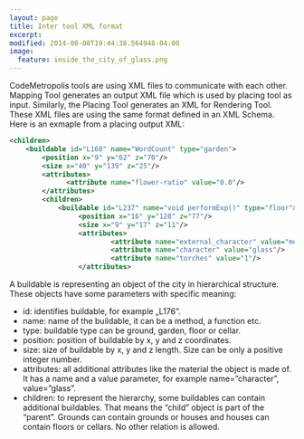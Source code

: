 ```yaml
---
layout: page
title: Inter tool XML format
excerpt: 
modified: 2014-08-08T19:44:38.564948-04:00
image:
  feature: inside_the_city_of_glass.png
---
```


CodeMetropolis tools are using XML files to communicate with each other. Mapping Tool generates an output XML file which is used by placing tool as input. Similarly, the Placing Tool generates an XML for Rendering Tool.
These XML files are using the same format defined in an XML Schema.
Here is an exmaple from a placing output XML:     

```xml
<children>
    <buildable id="L168" name="WordCount" type="garden">
        <position x="9" y="62" z="70"/>
        <size x="40" y="139" z="25"/>
        <attributes>
              <attribute name="flower-ratio" value="0.0"/>
        </attributes>
        <children>
            <buildable id="L237" name="void performExp()" type="floor">
                 <position x="16" y="128" z="77"/>
                 <size x="9" y="17" z="11"/>
                 <attributes>
                         <attribute name="external_character" value="metal"/>
                         <attribute name="character" value="glass"/>
                         <attribute name="torches" value="1"/>
                 </attributes>
```    
 
A buildable is representing an object of the city in hierarchical structure. These objects have some parameters with specific meaning:        
* id: identifies buildable, for example „L176”. 
* name: name of the buildable, it can be a method, a function etc. 
* type: buildable type can be ground, garden, floor or cellar.
* position: position of buildable by x, y and z coordinates.
* size: size of buildable by x, y and z length. Size can be only a positive integer number.  
* attributes: all additional attributes like the material the object is made of. It has a name and a value parameter, for example name=”character”, value=”glass”.  
* children: to represent the hierarchy, some buildables can contain additional buildables. That means the “child” object is part of the “parent”. Grounds can contain grounds or houses and houses can contain floors or cellars. No other relation is allowed.
